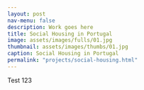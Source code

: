 ```yaml
---
layout: post
nav-menu: false
description: Work goes here
title: Social Housing in Portugal
image: assets/images/fulls/01.jpg
thumbnail: assets/images/thumbs/01.jpg
caption: Social Housing in Portugal
permalink: "projects/social-housing.html"
---
```

Test 123
